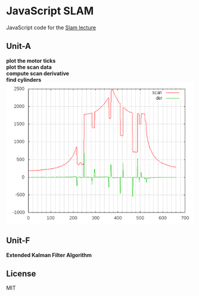 # JavaScript SLAM
JavaScript code for the [Slam lecture](https://www.youtube.com/watch?v=B2qzYCeT9oQ&list=PLpUPoM7Rgzi_7YWn14Va2FODh7LzADBSm) 

## Unit-A
**plot the motor ticks**</br>
**plot the scan data**</br>
**compute scan derivative**</br>
**find cylinders**</br>
![cylinders](https://github.com/pancx/slamjs/blob/master/Unit-A/scan7.png "cylinders")
</br>
## Unit-F
**Extended Kalman Filter Algorithm**</br>
## License

MIT
